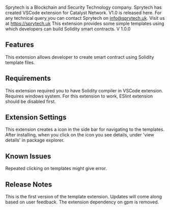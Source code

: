 Sprytech is a Blockchain and Security Technology company. Sprytech has created VSCode extension for Catalyst Network. V1.0 is released here.
For any technical query,you can contact Sprytech on info@sprytech.uk.
Visit us at https://sprytech.uk
This extension provides some simple templates using which developers can build Solidity smart contracts. 
V 1.0.0

## Features
This extension allows developer to create smart contract using Solidity template files. 


## Requirements
This extension required you to have Solidity compiler in VSCode extension.
Requires windows system.
For this extension to work, ESlint extension should be disabled first.

## Extension Settings
This extension creates a icon in the side bar for navigating to the templates.
After installing, when you click on the icon you see details, under 'view details' in package explorer.

## Known Issues

Repeated clicking on templates might give error.

## Release Notes
This is the first version of the template extension. Updates will come along based on user feedback.
The extension dependency on gpm is removed.


